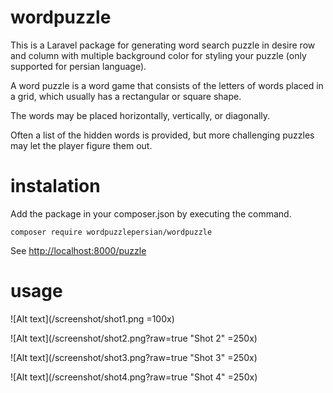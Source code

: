 # wordpuzzle
This is a Laravel package for generating word search puzzle in desire row and column with multiple background color for styling your puzzle (only supported for persian language). 

A word puzzle is a word game that consists of the letters of words placed in a grid, which usually has a rectangular or square shape.

The words may be placed horizontally, vertically, or diagonally.

Often a list of the hidden words is provided, but more challenging puzzles may let the player figure them out.

# instalation
Add the package in your composer.json by executing the command.
```
composer require wordpuzzlepersian/wordpuzzle
```

See [http://localhost:8000/puzzle](http://localhost:8000/puzzle)

# usage

![Alt text](/screenshot/shot1.png =100x)


![Alt text](/screenshot/shot2.png?raw=true "Shot 2" =250x)


![Alt text](/screenshot/shot3.png?raw=true "Shot 3" =250x)


![Alt text](/screenshot/shot4.png?raw=true "Shot 4" =250x)
